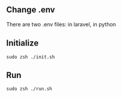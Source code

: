 ## Change .env

There are two .env files: in laravel, in python

## Initialize
```shell
sudo zsh ./init.sh
```

## Run
```shell
sudo zsh ./run.sh
```

